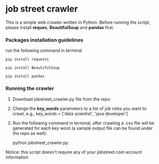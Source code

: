 # job street crawler

This is a simple web crawler written in Python.
Before running the script, please install **reques**, **BeautifulSoup** and **pandas** first.


### Packages installation guidelines

run the following command in terminal

	pip install requests

	pip install BeautifulSoup

	pip install pandas


### Running the crawler

1) Download jobstreet_crawler.py file from the repo.

2) Change the **key_words** parameters to a list of job roles you want to crawl, e.g., key_words = ['data scientist', 'java developer']

3) Run the following command in terminal, after crawling a .csv file will be generated for each key word (a sample output file can be found under the repo as well):

	python jobstreet_crawler.py

Notice: this script doesn't require any of your jobstreet.com account information
